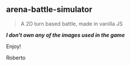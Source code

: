 ## arena-battle-simulator

> A 2D turn based battle, made in vanilla JS

***I don't own any of the images used in the game***

Enjoy!

Roberto
